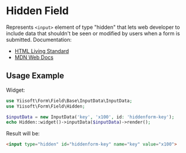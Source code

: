 # Hidden Field

Represents `<input>` element of type "hidden" that lets web developer to include data that shouldn't be seen or modified
by users when a form is submitted. Documentation:

- [HTML Living Standard](https://html.spec.whatwg.org/multipage/input.html#hidden-state-(type=hidden))
- [MDN Web Docs](https://developer.mozilla.org/docs/Web/HTML/Element/input/hidden)

## Usage Example

Widget:

```php
use Yiisoft\Form\Field\Base\InputData\InputData;
use Yiisoft\Form\Field\Hidden;

$inputData = new InputData('key', 'x100', id: 'hiddenform-key');
echo Hidden::widget()->inputData($inputData)->render();
```

Result will be:

```html
<input type="hidden" id="hiddenform-key" name="key" value="x100">
```
